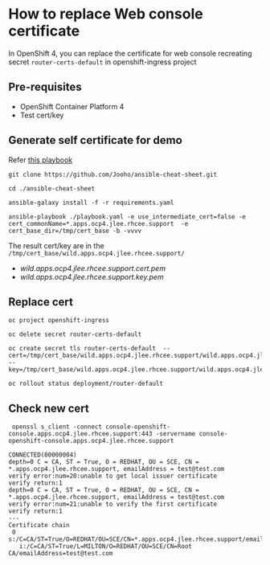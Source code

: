 # How to replace Web console certificate

In OpenShift 4, you can replace the certificate for web console recreating secret `router-certs-default` in openshift-ingress project


## Pre-requisites
- OpenShift Container Platform 4
- Test cert/key 

## Generate self certificate for demo

Refer [this playbook](https://github.com/Jooho/ansible-cheat-sheet/tree/master/ansible-playbooks/ansible-playbook-generate-self-signed-cert)

```
git clone https://github.com/Jooho/ansible-cheat-sheet.git

cd ./ansible-cheat-sheet

ansible-galaxy install -f -r requirements.yaml

ansible-playbook ./playbook.yaml -e use_intermediate_cert=false -e cert_commonName=*.apps.ocp4.jlee.rhcee.support  -e cert_base_dir=/tmp/cert_base -b -vvvv
```
The result cert/key are in the `/tmp/cert_base/wild.apps.ocp4.jlee.rhcee.support/`
- *wild.apps.ocp4.jlee.rhcee.support.cert.pem*
- *wild.apps.ocp4.jlee.rhcee.support.key.pem*


## Replace cert

```
oc project openshift-ingress

oc delete secret router-certs-default

oc create secret tls router-certs-default  --cert=/tmp/cert_base/wild.apps.ocp4.jlee.rhcee.support/wild.apps.ocp4.jlee.rhcee.support.cert.pem --key=/tmp/cert_base/wild.apps.ocp4.jlee.rhcee.support/wild.apps.ocp4.jlee.rhcee.support.key.pem

oc rollout status deployment/router-default

```

## Check new cert
```
 openssl s_client -connect console-openshift-console.apps.ocp4.jlee.rhcee.support:443 -servername console-openshift-console.apps.ocp4.jlee.rhcee.support

CONNECTED(00000004)
depth=0 C = CA, ST = True, O = REDHAT, OU = SCE, CN = *.apps.ocp4.jlee.rhcee.support, emailAddress = test@test.com
verify error:num=20:unable to get local issuer certificate
verify return:1
depth=0 C = CA, ST = True, O = REDHAT, OU = SCE, CN = *.apps.ocp4.jlee.rhcee.support, emailAddress = test@test.com
verify error:num=21:unable to verify the first certificate
verify return:1
---
Certificate chain
 0 s:/C=CA/ST=True/O=REDHAT/OU=SCE/CN=*.apps.ocp4.jlee.rhcee.support/emailAddress=test@test.com
   i:/C=CA/ST=True/L=MILTON/O=REDHAT/OU=SCE/CN=Root CA/emailAddress=test@test.com

```




